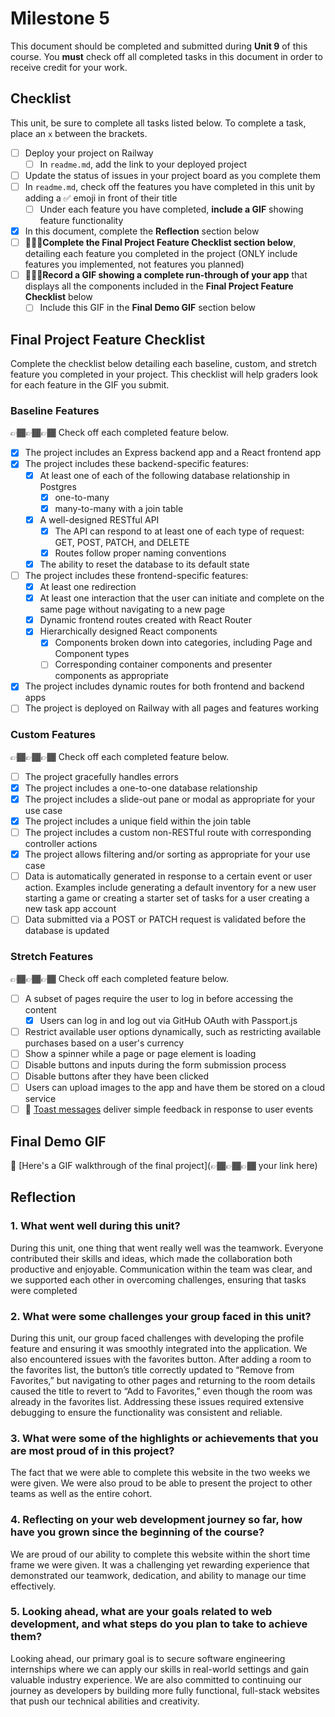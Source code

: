 # Milestone 5

This document should be completed and submitted during **Unit 9** of this course. You **must** check off all completed tasks in this document in order to receive credit for your work.

## Checklist

This unit, be sure to complete all tasks listed below. To complete a task, place an `x` between the brackets.

- [ ] Deploy your project on Railway
  - [ ] In `readme.md`, add the link to your deployed project
- [ ] Update the status of issues in your project board as you complete them
- [ ] In `readme.md`, check off the features you have completed in this unit by adding a ✅ emoji in front of their title
  - [ ] Under each feature you have completed, **include a GIF** showing feature functionality
- [x] In this document, complete the **Reflection** section below
- [ ] 🚩🚩🚩**Complete the Final Project Feature Checklist section below**, detailing each feature you completed in the project (ONLY include features you implemented, not features you planned)
- [ ] 🚩🚩🚩**Record a GIF showing a complete run-through of your app** that displays all the components included in the **Final Project Feature Checklist** below
  - [ ] Include this GIF in the **Final Demo GIF** section below

## Final Project Feature Checklist

Complete the checklist below detailing each baseline, custom, and stretch feature you completed in your project. This checklist will help graders look for each feature in the GIF you submit.

### Baseline Features

👉🏾👉🏾👉🏾 Check off each completed feature below.

- [x] The project includes an Express backend app and a React frontend app
- [x] The project includes these backend-specific features:
  - [x] At least one of each of the following database relationship in Postgres
    - [x] one-to-many
    - [x] many-to-many with a join table
  - [x] A well-designed RESTful API
    - [x] The API can respond to at least one of each type of request: GET, POST, PATCH, and DELETE
    - [x] Routes follow proper naming conventions
  - [x] The ability to reset the database to its default state
- [ ] The project includes these frontend-specific features:
  - [x] At least one redirection
  - [x] At least one interaction that the user can initiate and complete on the same page without navigating to a new page
  - [x] Dynamic frontend routes created with React Router
  - [x] Hierarchically designed React components
    - [x] Components broken down into categories, including Page and Component types
    - [ ] Corresponding container components and presenter components as appropriate
- [x] The project includes dynamic routes for both frontend and backend apps
- [ ] The project is deployed on Railway with all pages and features working

### Custom Features

👉🏾👉🏾👉🏾 Check off each completed feature below.

- [ ] The project gracefully handles errors
- [x] The project includes a one-to-one database relationship
- [x] The project includes a slide-out pane or modal as appropriate for your use case
- [x] The project includes a unique field within the join table
- [ ] The project includes a custom non-RESTful route with corresponding controller actions
- [x] The project allows filtering and/or sorting as appropriate for your use case
- [ ] Data is automatically generated in response to a certain event or user action. Examples include generating a default inventory for a new user starting a game or creating a starter set of tasks for a user creating a new task app account
- [ ] Data submitted via a POST or PATCH request is validated before the database is updated

### Stretch Features

👉🏾👉🏾👉🏾 Check off each completed feature below.

- [ ] A subset of pages require the user to log in before accessing the content
  - [x] Users can log in and log out via GitHub OAuth with Passport.js
- [ ] Restrict available user options dynamically, such as restricting available purchases based on a user's currency
- [ ] Show a spinner while a page or page element is loading
- [ ] Disable buttons and inputs during the form submission process
- [ ] Disable buttons after they have been clicked
- [ ] Users can upload images to the app and have them be stored on a cloud service
- [ ] 🍞 [Toast messages](https://www.patternfly.org/v3/pattern-library/communication/toast-notifications/index.html) deliver simple feedback in response to user events

## Final Demo GIF

🔗 [Here's a GIF walkthrough of the final project](👉🏾👉🏾👉🏾 your link here)

## Reflection

### 1. What went well during this unit?
During this unit, one thing that went really well was the teamwork. Everyone contributed their skills and ideas, which made the collaboration both productive and enjoyable. Communication within the team was clear, and we supported each other in overcoming challenges, ensuring that tasks were completed 

### 2. What were some challenges your group faced in this unit?
During this unit, our group faced challenges with developing the profile feature and ensuring it was smoothly integrated into the application. We also encountered issues with the favorites button. After adding a room to the favorites list, the button’s title correctly updated to “Remove from Favorites,” but navigating to other pages and returning to the room details caused the title to revert to “Add to Favorites,” even though the room was already in the favorites list. Addressing these issues required extensive debugging to ensure the functionality was consistent and reliable.

### 3. What were some of the highlights or achievements that you are most proud of in this project?
The fact that we were able to complete this website in the two weeks we were given. We were also proud to be able to present the project to other teams as well as the entire cohort.

### 4. Reflecting on your web development journey so far, how have you grown since the beginning of the course?
We are proud of our ability to complete this website within the short time frame we were given. It was a challenging yet rewarding experience that demonstrated our teamwork, dedication, and ability to manage our time effectively. 

### 5. Looking ahead, what are your goals related to web development, and what steps do you plan to take to achieve them?
Looking ahead, our primary goal is to secure software engineering internships where we can apply our skills in real-world settings and gain valuable industry experience. We are also committed to continuing our journey as developers by building more fully functional, full-stack websites that push our technical abilities and creativity.

